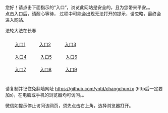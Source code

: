 您好！请点击下面指示的“入口”，浏览此网站是安全的，且为您带来平安。。 <br/>
点击入口后，请耐心等待， 过程中可能会出现无法打开的提示，请忽略，最终会进入网站. </br>

法轮大法在长春<br/>
<div style="padding:10px"><a style="margin:20px" target="_blank" href="https://dc9ydnrt3hvu9.cloudfront.net/2Qpsp?rfzgvd" id="ccLink1" rel="nofollow">入口1</a> <a target="_blank" style="margin:20px" href="https://d1yxza75w3bji6.cloudfront.net/2Qpsp?tkpgldyy" id="ccLink2" rel="nofollow">入口2</a> <a style="margin:20px" target="_blank" href="https://d3uk8zmdazpp8b.cloudfront.net/2Qpsp?njklje" id="ccLink3" rel="nofollow">入口3</a></div>

<div style="padding:10px" ><a style="margin:20px" target="_blank" href="https://dc9ydnrt3hvu9.cloudfront.net/2Qpsp?rfzgvd" id="ccLink4" rel="nofollow">入口4</a> <a style="margin:20px" href="https://d1yxza75w3bji6.cloudfront.net/2Qpsp?tkpgldyy" target="_blank" id="ccLink5" rel="nofollow">入口5</a> <a style="margin:20px" href="https://d3uk8zmdazpp8b.cloudfront.net/2Qpsp?njklje" target="_blank" id="ccLink6" rel="nofollow">入口6</a></div>

<div style="padding:10px"><a style="margin:20px" target="_blank" href="https://dc9ydnrt3hvu9.cloudfront.net/2Qpsp?rfzgvd" id="ccLink7" rel="nofollow">入口7</a> <a style="margin:20px" href="https://d1yxza75w3bji6.cloudfront.net/2Qpsp?tkpgldyy" target="_blank" id="ccLink8" rel="nofollow">入口8</a> <a style="margin:20px" target="_blank" href="https://d3uk8zmdazpp8b.cloudfront.net/2Qpsp?njklje" id="ccLink9" rel="nofollow">入口9</a></div>

<br/>



请复制并记住免翻墙网址 https://github.com/yntd/changchunzx (http后一定要加s)，在电脑或手机的浏览器均可访问。。<br/>

微信如提示停止访问该网页，须先点击右上角，选择浏览器打开。
